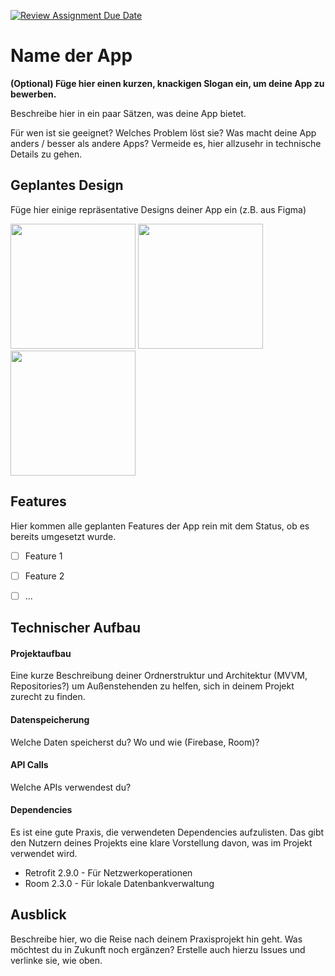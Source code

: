 [![Review Assignment Due Date](https://classroom.github.com/assets/deadline-readme-button-22041afd0340ce965d47ae6ef1cefeee28c7c493a6346c4f15d667ab976d596c.svg)](https://classroom.github.com/a/LJ-RdF5R)
# Name der App

**(Optional) Füge hier einen kurzen, knackigen Slogan ein, um deine App zu bewerben.**

Beschreibe hier in ein paar Sätzen, was deine App bietet.

Für wen ist sie geeignet? Welches Problem löst sie? Was macht deine App anders / besser als andere Apps?
Vermeide es, hier allzusehr in technische Details zu gehen.

## Geplantes Design
Füge hier einige repräsentative Designs deiner App ein (z.B. aus Figma)
<p>
  <img src="./img/android_template_app_01.png" width="200">
  <img src="./img/android_template_app_02.png" width="200">
  <img src="./img/android_template_app_03.png" width="200">
</p>

## Features
Hier kommen alle geplanten Features der App rein mit dem Status, ob es bereits umgesetzt wurde.

- [ ] Feature 1
- [ ] Feature 2
- [ ] ...


## Technischer Aufbau

#### Projektaufbau
Eine kurze Beschreibung deiner Ordnerstruktur und Architektur (MVVM, Repositories?) um Außenstehenden zu helfen, sich in deinem Projekt zurecht zu finden.

#### Datenspeicherung
Welche Daten speicherst du? Wo und wie (Firebase, Room)?

#### API Calls
Welche APIs verwendest du?

#### Dependencies
Es ist eine gute Praxis, die verwendeten Dependencies aufzulisten. Das gibt den Nutzern deines Projekts eine klare Vorstellung davon, was im Projekt verwendet wird.
- Retrofit 2.9.0 - Für Netzwerkoperationen
- Room 2.3.0 - Für lokale Datenbankverwaltung

## Ausblick
Beschreibe hier, wo die Reise nach deinem Praxisprojekt hin geht. Was möchtest du in Zukunft noch ergänzen? Erstelle auch hierzu Issues und verlinke sie, wie oben.
 
